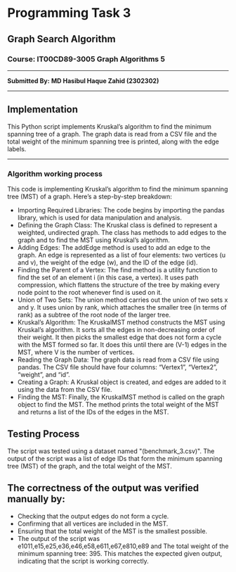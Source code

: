 # Programming Task 3

## Graph Search Algorithm
### Course: IT00CD89-3005 Graph Algorithms 5

-------
**Submitted By:**
**MD Hasibul Haque Zahid (2302302)** 


-------

## Implementation

This Python script implements Kruskal’s algorithm to find the minimum spanning tree of a graph. The graph data is read from a CSV file and the total weight of the minimum spanning tree is printed, along with the edge labels.

-------
### Algorithm working process
This code is implementing Kruskal’s algorithm to find the minimum spanning tree (MST) of a graph. Here’s a step-by-step breakdown:

- Importing Required Libraries: The code begins by importing the pandas library, which is used for data manipulation and analysis.
- Defining the Graph Class: The Kruskal class is defined to represent a weighted, undirected graph. The class has methods to add edges to the graph and to find the MST using Kruskal’s algorithm.
- Adding Edges: The addEdge method is used to add an edge to the graph. An edge is represented as a list of four elements: two vertices (u and v), the weight of the edge (w), and the ID of the edge (id).
- Finding the Parent of a Vertex: The find method is a utility function to find the set of an element i (in this case, a vertex). It uses path compression, which flattens the structure of the tree by making every node point to the root whenever find is used on it.
- Union of Two Sets: The union method carries out the union of two sets x and y. It uses union by rank, which attaches the smaller tree (in terms of rank) as a subtree of the root node of the larger tree.
-  Kruskal’s Algorithm: The KruskalMST method constructs the MST using Kruskal’s algorithm. It sorts all the edges in non-decreasing order of their weight. It then picks the smallest edge that does not form a cycle with the MST formed so far. It does this until there are (V-1) edges in the MST, where V is the number of vertices.
- Reading the Graph Data: The graph data is read from a CSV file using pandas. The CSV file should have four columns: “Vertex1”, “Vertex2”, “weight”, and “id”.
- Creating a Graph: A Kruskal object is created, and edges are added to it using the data from the CSV file.
- Finding the MST: Finally, the KruskalMST method is called on the graph object to find the MST. The method prints the total weight of the MST and returns a list of the IDs of the edges in the MST.

## Testing Process
The script was tested using a dataset named "(benchmark_3.csv)". The output of the script was a list of edge IDs that form the minimum spanning tree (MST) of the graph, and the total weight of the MST.

## The correctness of the output was verified manually by:

- Checking that the output edges do not form a cycle.
- Confirming that all vertices are included in the MST.
- Ensuring that the total weight of the MST is the smallest possible.
- The output of the script was e1011,e15,e25,e36,e46,e58,e611,e67,e810,e89 and The total weight of the minimum spanning tree: 395. This matches the expected given output, indicating that the script is working correctly.
